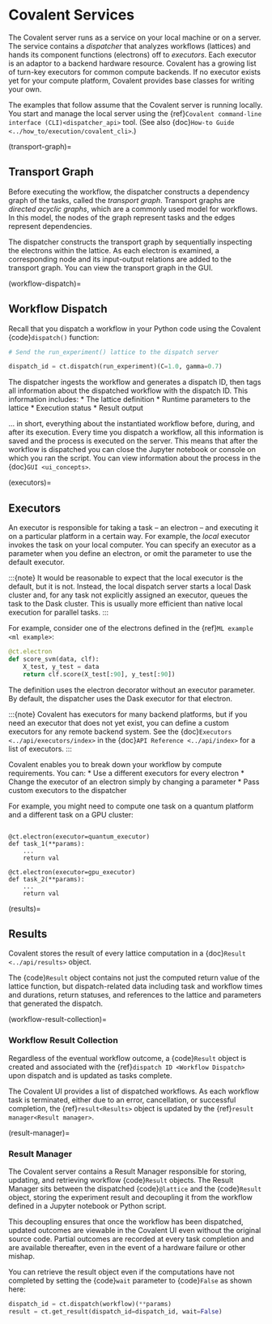 # Covalent Services

The Covalent server runs as a service on your local machine or on a server. The service contains a *dispatcher* that analyzes workflows (lattices) and hands its component functions (electrons) off to *executors*. Each executor is an adaptor to a backend hardware resource. Covalent has a growing list of turn-key executors for common compute backends. If no executor exists yet for your compute platform, Covalent provides base classes for writing your own.

The examples that follow assume that the Covalent server is running locally. You start and manage the local server using the {ref}`Covalent command-line interface (CLI)<dispatcher_api>` tool. (See also {doc}`How-to Guide <../how_to/execution/covalent_cli>`.)


(transport-graph)=
## Transport Graph

Before executing the workflow, the dispatcher constructs a dependency graph of the tasks, called the *transport graph*. Transport graphs are *directed acyclic graphs*, which are a commonly used model for workflows. In this model, the nodes of the graph represent tasks and the edges represent dependencies.

The dispatcher constructs the transport graph by sequentially inspecting the electrons within the lattice. As each electron is examined, a corresponding node and its input-output relations are added to the transport graph. You can view the transport graph in the GUI.


(workflow-dispatch)=
## Workflow Dispatch

Recall that you dispatch a workflow in your Python code using the Covalent {code}`dispatch()` function:

```python
# Send the run_experiment() lattice to the dispatch server

dispatch_id = ct.dispatch(run_experiment)(C=1.0, gamma=0.7)
```

The dispatcher ingests the workflow and generates a dispatch ID, then tags all information about the dispatched workflow with the dispatch ID. This information includes:
\* The lattice definition
\* Runtime parameters to the lattice
\* Execution status
\* Result output

... in short, everything about the instantiated workflow before, during, and after its execution. Every time you dispatch a workflow, all this information is saved and the process is executed on the server. This means that after the workflow is dispatched you can close the Jupyter notebook or console on which you ran the script. You can view information about the process in the {doc}`GUI <ui_concepts>`.


(executors)=
## Executors

An executor is responsible for taking a task – an electron – and executing it on a particular platform in a certain way. For example, the *local* executor invokes the task on your local computer. You can specify an executor as a parameter when you define an electron, or omit the parameter to use the default executor.

:::{note}
It would be reasonable to expect that the local executor is the default, but it is not. Instead, the local dispatch server starts a local Dask cluster and, for any task not explicitly assigned an executor, queues the task to the Dask cluster. This is usually more efficient than native local execution for parallel tasks.
:::

For example, consider one of the electrons defined in the {ref}`ML example <ml example>`:

```python
@ct.electron
def score_svm(data, clf):
    X_test, y_test = data
    return clf.score(X_test[:90], y_test[:90])
```

The definition uses the electron decorator without an executor parameter. By default, the dispatcher uses the Dask executor for that electron.

:::{note}
Covalent has executors for many backend platforms, but if you need an executor that does not yet exist, you can define a custom executors for any remote backend system. See the {doc}`Executors <../api/executors/index>` in the {doc}`API Reference <../api/index>` for a list of executors.
:::

Covalent enables you to break down your workflow by compute requirements. You can:
\* Use a different executors for every electron
\* Change the executor of an electron simply by changing a parameter
\* Pass custom executors to the dispatcher

For example, you might need to compute one task on a quantum platform and a different task on a GPU cluster:

```{code-block} python

@ct.electron(executor=quantum_executor)
def task_1(**params):
    ...
    return val

@ct.electron(executor=gpu_executor)
def task_2(**params):
    ...
    return val
```


(results)=
## Results

Covalent stores the result of every lattice computation in a {doc}`Result <../api/results>` object.

The {code}`Result` object contains not just the computed return value of the lattice function, but dispatch-related data including task and workflow times and durations, return statuses, and references to the lattice and parameters that generated the dispatch.


(workflow-result-collection)=
### Workflow Result Collection

Regardless of the eventual workflow outcome, a {code}`Result` object is created and associated with the {ref}`dispatch ID <Workflow Dispatch>` upon dispatch and is updated as tasks complete.

The Covalent UI provides a list of dispatched workflows. As each workflow task is terminated, either due to an error, cancellation, or successful completion, the {ref}`result<Results>` object is updated by the {ref}`result manager<Result manager>`.


(result-manager)=
### Result Manager

The Covalent server contains a Result Manager responsible for storing, updating, and retrieving workflow {code}`Result` objects. The Result Manager sits between the dispatched {code}`@lattice` and the {code}`Result` object, storing the experiment result and decoupling it from the workflow defined in a Jupyter notebook or Python script.

This decoupling ensures that once the workflow has been dispatched, updated outcomes are viewable in the Covalent UI even without the original source code. Partial outcomes are recorded at every task completion and are available thereafter, even in the event of a hardware failure or other mishap.

You can retrieve the result object even if the computations have not completed by setting the {code}`wait` parameter to {code}`False` as shown here:

```python
dispatch_id = ct.dispatch(workflow)(**params)
result = ct.get_result(dispatch_id=dispatch_id, wait=False)
```
